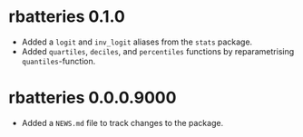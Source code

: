 # rbatteries 0.1.0

* Added a `logit` and `inv_logit` aliases from the `stats` package.
* Added `quartiles`, `deciles`, and `percentiles` functions by reparametrising
`quantiles`-function.

# rbatteries 0.0.0.9000

* Added a `NEWS.md` file to track changes to the package.
